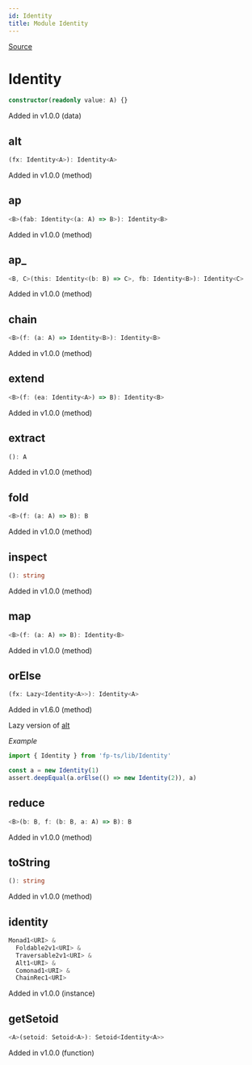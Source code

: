 ```yaml
---
id: Identity
title: Module Identity
---
```


[Source](https://github.com/gcanti/fp-ts/blob/master/src/Identity.ts)

# Identity

```ts
constructor(readonly value: A) {}
```

Added in v1.0.0 (data)

## alt

```ts
(fx: Identity<A>): Identity<A>
```

Added in v1.0.0 (method)

## ap

```ts
<B>(fab: Identity<(a: A) => B>): Identity<B>
```

Added in v1.0.0 (method)

## ap\_

```ts
<B, C>(this: Identity<(b: B) => C>, fb: Identity<B>): Identity<C>
```

Added in v1.0.0 (method)

## chain

```ts
<B>(f: (a: A) => Identity<B>): Identity<B>
```

Added in v1.0.0 (method)

## extend

```ts
<B>(f: (ea: Identity<A>) => B): Identity<B>
```

Added in v1.0.0 (method)

## extract

```ts
(): A
```

Added in v1.0.0 (method)

## fold

```ts
<B>(f: (a: A) => B): B
```

Added in v1.0.0 (method)

## inspect

```ts
(): string
```

Added in v1.0.0 (method)

## map

```ts
<B>(f: (a: A) => B): Identity<B>
```

Added in v1.0.0 (method)

## orElse

```ts
(fx: Lazy<Identity<A>>): Identity<A>
```

Added in v1.6.0 (method)

Lazy version of [alt](#alt)

_Example_

```ts
import { Identity } from 'fp-ts/lib/Identity'

const a = new Identity(1)
assert.deepEqual(a.orElse(() => new Identity(2)), a)
```

## reduce

```ts
<B>(b: B, f: (b: B, a: A) => B): B
```

Added in v1.0.0 (method)

## toString

```ts
(): string
```

Added in v1.0.0 (method)

## identity

```ts
Monad1<URI> &
  Foldable2v1<URI> &
  Traversable2v1<URI> &
  Alt1<URI> &
  Comonad1<URI> &
  ChainRec1<URI>
```

Added in v1.0.0 (instance)

## getSetoid

```ts
<A>(setoid: Setoid<A>): Setoid<Identity<A>>
```

Added in v1.0.0 (function)
